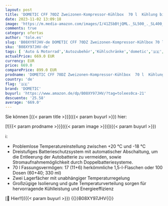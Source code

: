 ```yaml
---
layout: post
title: 'DOMETIC CFF 70DZ Zweizonen-Kompressor-Kühlbox  70 l  Kühlung bis -18 °C  mit Batterieschutz'
date: 2023-11-02 13:09:18
image: 'https://m.media-amazon.com/images/I/41ZSbBtjQML._SL500_._SL400_.jpg'
comments: true
category: ofertas
author: 'tole.es'
slug: 'B08XY97JHV-de DOMETIC CFF 70DZ Zweizonen-Kompressor-Kühlbox 70 l Kühlung...'
sku: 'B08XY97JHV-de'
tags: [ 'Auto & Motorrad','Autozubehör','Kühlschränke','dometic','🇩🇪', ]
actualPrice: 669.0 EUR
currency: EUR
price: 669.0
comparePrice: 899.0 EUR
prodname: 'DOMETIC CFF 70DZ Zweizonen-Kompressor-Kühlbox  70 l  Kühlung bis -18 °C  mit Batterieschutz'
country: 'de'
flag: '🇩🇪'
brand: 'DOMETIC'
buyurl: 'https://www.amazon.de/dp/B08XY97JHV/?tag=tolees0ca-21'
descuento: '25.58'
average: '669.0'
---
```


Sie können [{{< param title >}}]({{< param buyurl >}}) hier:

[![{{< param prodname >}}]({{< param image >}})]({{< param buyurl >}})

ℹ️:

- Problemlose Temperatureinstellung zwischen +20 °C und -18 °C
- Dreistufiges Batterieschutzsystem mit automatischer Abschaltung, um die Entleerung der Autobatterie zu vermeiden, sowie Stromaufnahmemöglichkeit durch Doppelbatteriesysteme.
- 70 l Fassungsvermögen: 17 (11+6) herkömmliche 1,5-l-Flaschen oder 100 Dosen (60+40; 330 ml)
- Zwei Lagerfächer mit unabhängiger Temperaturregelung
- Großzügige Isolierung und gute Temperaturverteilung sorgen für hervorragende Kühlleistung und Energieeffizienz

[🛒 Hier!!]({{< param buyurl >}})
{{<world>}}B08XY97JHV{{</world>}}

